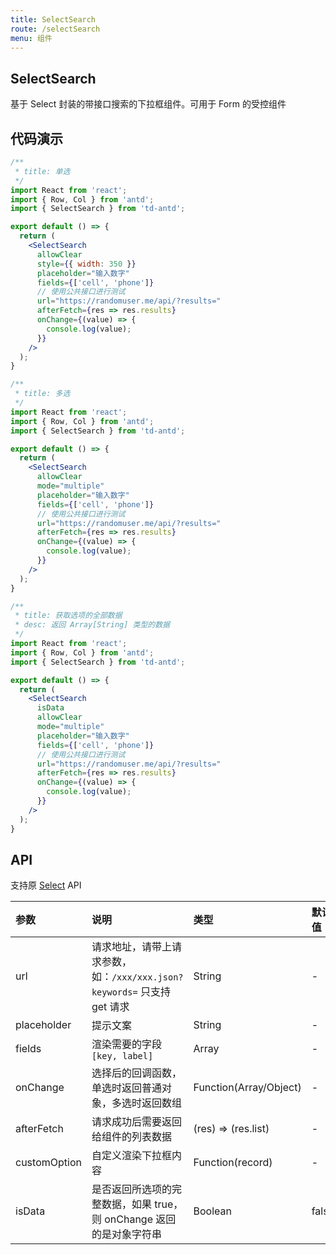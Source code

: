 ```yaml
---
title: SelectSearch
route: /selectSearch
menu: 组件
---
```


## SelectSearch

基于 Select 封装的带接口搜索的下拉框组件。可用于 Form 的受控组件

## 代码演示

```jsx
/**
 * title: 单选
 */
import React from 'react';
import { Row, Col } from 'antd';
import { SelectSearch } from 'td-antd';

export default () => {
  return (
    <SelectSearch
      allowClear
      style={{ width: 350 }}
      placeholder="输入数字"
      fields={['cell', 'phone']}
      // 使用公共接口进行测试
      url="https://randomuser.me/api/?results="
      afterFetch={res => res.results}
      onChange={(value) => {
        console.log(value);
      }}
    />
  );
}
```

```jsx
/**
 * title: 多选
 */
import React from 'react';
import { Row, Col } from 'antd';
import { SelectSearch } from 'td-antd';

export default () => {
  return (
    <SelectSearch
      allowClear
      mode="multiple"
      placeholder="输入数字"
      fields={['cell', 'phone']}
      // 使用公共接口进行测试
      url="https://randomuser.me/api/?results="
      afterFetch={res => res.results}
      onChange={(value) => {
        console.log(value);
      }}
    />
  );
}
```

```jsx
/**
 * title: 获取选项的全部数据
 * desc: 返回 Array[String] 类型的数据
 */
import React from 'react';
import { Row, Col } from 'antd';
import { SelectSearch } from 'td-antd';

export default () => {
  return (
    <SelectSearch
      isData
      allowClear
      mode="multiple"
      placeholder="输入数字"
      fields={['cell', 'phone']}
      // 使用公共接口进行测试
      url="https://randomuser.me/api/?results="
      afterFetch={res => res.results}
      onChange={(value) => {
        console.log(value);
      }}
    />
  );
}
```

## API

支持原 [Select](https://ant-design.gitee.io/components/select-cn/) API

|参数|说明|类型|默认值|
|:--|:--|:--|:--|
|url|请求地址，请带上请求参数，如：`/xxx/xxx.json?keywords=` 只支持 get 请求|String|-|
|placeholder|提示文案|String|-|
|fields|渲染需要的字段`[key, label]`|Array|-|
|onChange|选择后的回调函数，单选时返回普通对象，多选时返回数组|Function(Array/Object)|-|
|afterFetch|请求成功后需要返回给组件的列表数据|(res) => (res.list)|-|
|customOption|自定义渲染下拉框内容|Function(record)|-|
|isData|是否返回所选项的完整数据，如果 true，则 onChange 返回的是对象字符串|Boolean|false|
